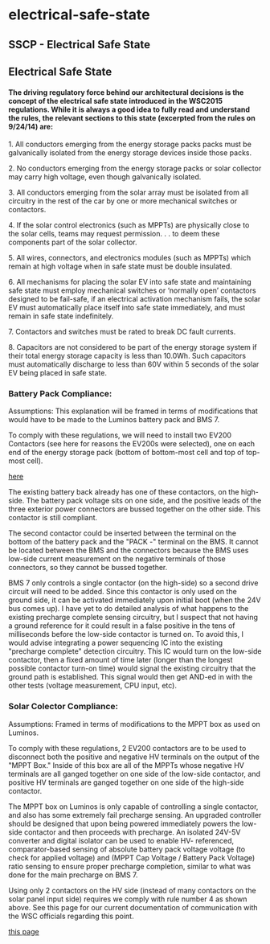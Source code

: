 # electrical-safe-state

## SSCP - Electrical Safe State

## Electrical Safe State

#### The driving regulatory force behind our architectural decisions is the concept of the electrical safe state introduced in the WSC2015 regulations. While it is always a good idea to fully read and understand the rules, the relevant sections to this state (excerpted from the rules on 9/24/14) are:

&#x20;       1\.     All conductors emerging from the energy storage packs packs must be galvanically isolated from the energy storage devices inside those packs.

&#x20;       2\.     No conductors emerging from the energy storage packs or solar collector may carry high voltage, even though galvanically isolated.

&#x20;       3\.     All conductors emerging from the solar array must be isolated from all circuitry in the rest of the car by one or more mechanical switches or contactors.

&#x20;       4\.     If the solar control electronics (such as MPPTs) are physically close to the solar cells, teams may request permission. . . to deem these components part of the solar collector.

&#x20;       5\.     All wires, connectors, and electronics modules (such as MPPTs) which remain at high voltage when in safe state must be double insulated.

&#x20;       6\.     All mechanisms for placing the solar EV into safe state and maintaining safe state must employ mechanical switches or ‘normally open’ contactors designed to be fail-safe, if an electrical activation mechanism fails, the solar EV must automatically place itself into safe state immediately, and must remain in safe state indefinitely.

&#x20;       7\.     Contactors and switches must be rated to break DC fault currents.

&#x20;       8\.     Capacitors are not considered to be part of the energy storage system if their total energy storage capacity is less than 10.0Wh. Such capacitors must automatically discharge to less than 60V within 5 seconds of the solar EV being placed in safe state.

### Battery Pack Compliance:&#x20;

&#x20;   Assumptions: This explanation will be framed in terms of modifications that would have to be made to the Luminos battery pack and BMS 7. &#x20;

&#x20;   To comply with these regulations, we will need to install two EV200 Contactors (see here for reasons the EV200s were selected), one on each end of the energy storage pack (bottom of bottom-most cell and top of top-most cell).&#x20;

[here](../../../../../../stanford.edu/testduplicationsscp/home/sscp-2014-2015/electrical-2014-2015/electrical-planning/contactor-selection/)

&#x20;   The existing battery back already has one of these contactors, on the high-side. The battery pack voltage sits on one side, and the positive leads of the three exterior power connectors are bussed together on the other side. This contactor is still compliant.&#x20;

&#x20;   The second contactor could be inserted between the terminal on the bottom of the battery pack and the "PACK -" terminal on the BMS. It cannot be located between the BMS and the connectors because the BMS uses low-side current measurement on the negative terminals of those connectors, so they cannot be bussed together.&#x20;

BMS 7 only controls a single contactor (on the high-side) so a second drive circuit will need to be added. Since this contactor is only used on the ground side, it can be activated immediately upon initial boot (when the 24V bus comes up). I have yet to do detailed analysis of what happens to the existing precharge complete sensing circuitry, but I suspect that not having a ground reference for it could result in a false positive in the tens of milliseconds before the low-side contactor is turned on. To avoid this, I would advise integrating a power sequencing IC into the existing "precharge complete" detection circuitry. This IC would turn on the low-side contactor, then a fixed amount of time later (longer than the longest possible contactor turn-on time) would signal the existing circuitry that the ground path is established. This signal would then get AND-ed in with the other tests (voltage measurement, CPU input, etc).&#x20;

### Solar Colector Compliance:

&#x20;   Assumptions: Framed in terms of modifications to the MPPT box as used on Luminos.

&#x20;   To comply with these regulations, 2 EV200 contactors are to be used to disconnect both the positive and negative HV terminals on the output of the "MPPT Box." Inside of this box are all of the MPPTs whose negative HV terminals are all ganged together on one side of the low-side contactor, and positive HV terminals are ganged together on one side of the high-side contactor.&#x20;

&#x20;   The MPPT box on Luminos is only capable of controlling a single contactor, and also has some extremely fail precharge sensing. An upgraded controller should be designed that upon being powered immediately powers the low-side contactor and then proceeds with precharge. An isolated 24V-5V converter and digital isolator can be used to enable HV- referenced, comparator-based sensing of absolute battery pack voltage voltage (to check for applied voltage) and (MPPT Cap Voltage / Battery Pack Voltage) ratio sensing to ensure proper precharge completion, similar to what was done for the main precharge on BMS 7.

&#x20;   Using only 2 contactors on the HV side (instead of many contactors on the solar panel input side) requires we comply with rule number 4 as shown above. See this page for our current documentation of communication with the WSC officials regarding this point.&#x20;

[this page](../../../../../../stanford.edu/testduplicationsscp/home/sscp-2014-2015/electrical-2014-2015/electrical-planning/array-definition/)
